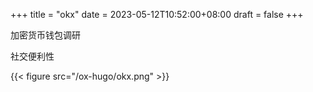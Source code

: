 +++
title = "okx"
date = 2023-05-12T10:52:00+08:00
draft = false
+++

加密货币钱包调研

社交便利性

{{< figure src="/ox-hugo/okx.png" >}}
